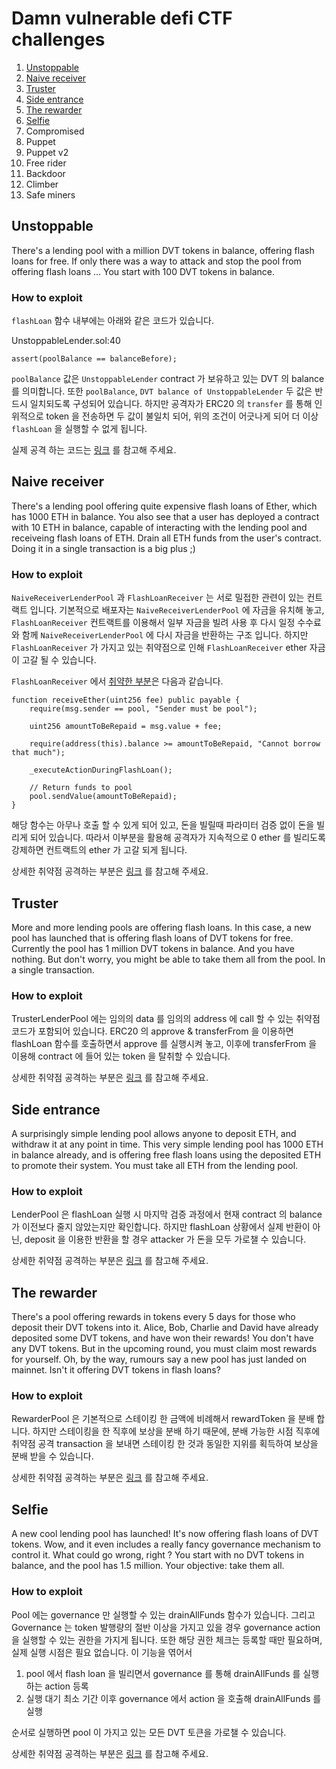# Damn vulnerable defi CTF challenges

1. [Unstoppable](https://github.com/reaperes/damn-vulnerable-defi#unstoppable)
2. [Naive receiver](https://github.com/reaperes/damn-vulnerable-defi#naive-receiver)
3. [Truster](https://github.com/reaperes/damn-vulnerable-defi#truster)
4. [Side entrance](https://github.com/reaperes/damn-vulnerable-defi#side-entrance)
5. [The rewarder](https://github.com/reaperes/damn-vulnerable-defi#the-rewarder)
6. [Selfie](https://github.com/reaperes/damn-vulnerable-defi#selfie)
7. Compromised
8. Puppet
9. Puppet v2
10. Free rider
11. Backdoor
12. Climber
13. Safe miners

## Unstoppable
There's a lending pool with a million DVT tokens in balance, offering flash loans for free.
If only there was a way to attack and stop the pool from offering flash loans ...
You start with 100 DVT tokens in balance.

### How to exploit
`flashLoan` 함수 내부에는 아래와 같은 코드가 있습니다. 

UnstoppableLender.sol:40
```
assert(poolBalance == balanceBefore);
```

`poolBalance` 값은 `UnstoppableLender` contract 가 보유하고 있는 DVT 의 balance 를 의미합니다. 또한 
`poolBalance`, `DVT balance of UnstoppableLender` 두 값은 반드시 일치되도록 구성되어 있습니다.
하지만 공격자가 ERC20 의 `transfer` 를 통해 인위적으로 token 을 전송하면 두 값이 불일치 되어, 위의 조건이 어긋나게 되어
더 이상 `flashLoan` 을 실행할 수 없게 됩니다.

실제 공격 하는 코드는 [링크](https://github.com/reaperes/damn-vulnerable-defi/blob/master/test/unstoppable/unstoppable.challenge.js#L43) 
를 참고해 주세요.

## Naive receiver
There's a lending pool offering quite expensive flash loans of Ether, which has 1000 ETH in balance.
You also see that a user has deployed a contract with 10 ETH in balance, capable of interacting with the lending pool and receiveing flash loans of ETH.
Drain all ETH funds from the user's contract. Doing it in a single transaction is a big plus ;)

### How to exploit
`NaiveReceiverLenderPool` 과 `FlashLoanReceiver` 는 서로 밀접한 관련이 있는 컨트랙트 입니다. 기본적으로 배포자는
`NaiveReceiverLenderPool` 에 자금을 유치해 놓고, `FlashLoanReceiver` 컨트랙트를 이용해서 일부 자금을 빌려 사용 후
다시 일정 수수료와 함께 `NaiveReceiverLenderPool` 에 다시 자금을 반환하는 구조 입니다. 하지만 `FlashLoanReceiver`
가 가지고 있는 취약점으로 인해 `FlashLoanReceiver` ether 자금이 고갈 될 수 있습니다.

`FlashLoanReceiver` 에서 [취약한 부분](https://github.com/reaperes/damn-vulnerable-defi/blob/master/contracts/naive-receiver/FlashLoanReceiver.sol#L21)은 다음과 같습니다.
```
function receiveEther(uint256 fee) public payable {
    require(msg.sender == pool, "Sender must be pool");

    uint256 amountToBeRepaid = msg.value + fee;

    require(address(this).balance >= amountToBeRepaid, "Cannot borrow that much");
    
    _executeActionDuringFlashLoan();
    
    // Return funds to pool
    pool.sendValue(amountToBeRepaid);
}
```
해당 함수는 아무나 호출 할 수 있게 되어 있고, 돈을 빌릴때 파라미터 검증 없이 돈을 빌리게 되어 있습니다.
따라서 이부분을 활용해 공격자가 지속적으로 0 ether 를 빌리도록 강제하면 컨트랙트의 ether 가 고갈 되게 됩니다.

상세한 취약점 공격하는 부분은 [링크](https://github.com/reaperes/damn-vulnerable-defi/blob/master/test/naive-receiver/naive-receiver.challenge.js#L33)
를 참고해 주세요.

## Truster
More and more lending pools are offering flash loans. In this case, a new pool has launched that is offering flash loans of DVT tokens for free.
Currently the pool has 1 million DVT tokens in balance. And you have nothing.
But don't worry, you might be able to take them all from the pool. In a single transaction.

### How to exploit
TrusterLenderPool 에는 임의의 data 를 임의의 address 에 call 할 수 있는 취약점 코드가 포함되어 있습니다.
ERC20 의 approve & transferFrom 을 이용하면 flashLoan 함수를 호출하면서 approve 를 실행시켜 놓고,
이후에 transferFrom 을 이용해 contract 에 들어 있는 token 을 탈취할 수 있습니다.

상세한 취약점 공격하는 부분은 [링크](https://github.com/reaperes/damn-vulnerable-defi/blob/master/test/naive-receiver/naive-receiver.challenge.js#L32)
를 참고해 주세요.

## Side entrance
A surprisingly simple lending pool allows anyone to deposit ETH, and withdraw it at any point in time.
This very simple lending pool has 1000 ETH in balance already, and is offering free flash loans using the deposited ETH to promote their system.
You must take all ETH from the lending pool.

### How to exploit
LenderPool 은 flashLoan 실행 시 마지막 검증 과정에서 현재 contract 의 balance 가 이전보다 줄지 않았는지만 확인합니다.
하지만 flashLoan 상황에서 실제 반환이 아닌, deposit 을 이용한 반환을 할 경우 attacker 가 돈을 모두 가로챌 수 있습니다.

상세한 취약점 공격하는 부분은 [링크](https://github.com/reaperes/damn-vulnerable-defi/blob/master/test/side-entrance/side-entrance.challenge.js#L26)
를 참고해 주세요.

## The rewarder
There's a pool offering rewards in tokens every 5 days for those who deposit their DVT tokens into it.
Alice, Bob, Charlie and David have already deposited some DVT tokens, and have won their rewards!
You don't have any DVT tokens. But in the upcoming round, you must claim most rewards for yourself.
Oh, by the way, rumours say a new pool has just landed on mainnet. Isn't it offering DVT tokens in flash loans?

### How to exploit
RewarderPool 은 기본적으로 스테이킹 한 금액에 비례해서 rewardToken 을 분배 합니다. 하지만 스테이킹을 한 직후에
보상을 분배 하기 때문에, 분배 가능한 시점 직후에 취약점 공격 transaction 을 보내면 스테이킹 한 것과 동일한 지위를 획득하여 
보상을 분배 받을 수 있습니다.

상세한 취약점 공격하는 부분은 [링크](https://github.com/reaperes/damn-vulnerable-defi/blob/master/test/the-rewarder/the-rewarder.challenge.js#L68)
를 참고해 주세요.

## Selfie
A new cool lending pool has launched! It's now offering flash loans of DVT tokens.
Wow, and it even includes a really fancy governance mechanism to control it.
What could go wrong, right ?
You start with no DVT tokens in balance, and the pool has 1.5 million. Your objective: take them all.

### How to exploit
Pool 에는 governance 만 실행할 수 있는 drainAllFunds 함수가 있습니다. 그리고 Governance 는 token 발행량의 절반
이상을 가지고 있을 경우 governance action 을 실행할 수 있는 권한을 가지게 됩니다. 또한 해당 권한 체크는 등록할 때만
필요하며, 실제 실행 시점은 필요 없습니다. 이 기능을 엮어서

1. pool 에서 flash loan 을 빌리면서 governance 를 통해 drainAllFunds 를 실행하는 action 등록
2. 실행 대기 최소 기간 이후 governance 에서 action 을 호출해 drainAllFunds 를 실행

순서로 실행하면 pool 이 가지고 있는 모든 DVT 토큰을 가로챌 수 있습니다.

상세한 취약점 공격하는 부분은 [링크](https://github.com/reaperes/damn-vulnerable-defi/blob/master/test/selfie/selfie.challenge.js#L33)
를 참고해 주세요.
